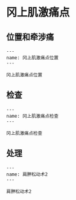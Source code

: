 # 冈上肌激痛点

## 位置和牵涉痛

```{figure} assets/img/2022-01-20-18-34-58.png
---
name: 冈上肌激痛点位置
---

冈上肌激痛点位置
```

## 检查

```{figure} assets/img/2022-01-20-18-37-14.png
---
name: 冈上肌激痛点检查
---

冈上肌激痛点检查
```

## 处理

```{figure} assets/img/2022-01-22-20-29-50.png
---
name: 肩胛松动术2
---

肩胛松动术2
```